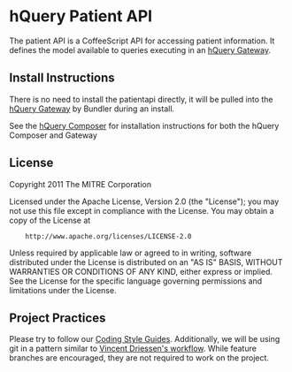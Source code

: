 hQuery Patient API
=========

The patient API is a CoffeeScript API for accessing patient information. It defines the model available to queries executing in an [hQuery Gateway](http://github.com/hquery/query-gateway). 

Install Instructions
--------------------

There is no need to install the patientapi directly, it will be pulled into the [hQuery Gateway](http://github.com/hquery/query-gateway) by Bundler during an install.

See the [hQuery Composer](http://github.com/hquery/query-composer) for installation instructions for both the hQuery Composer and Gateway
  

License
-------

Copyright 2011 The MITRE Corporation

Licensed under the Apache License, Version 2.0 (the "License");
you may not use this file except in compliance with the License.
You may obtain a copy of the License at

		http://www.apache.org/licenses/LICENSE-2.0

Unless required by applicable law or agreed to in writing, software
distributed under the License is distributed on an "AS IS" BASIS,
WITHOUT WARRANTIES OR CONDITIONS OF ANY KIND, either express or implied.
See the License for the specific language governing permissions and
limitations under the License.

Project Practices
-----------------

Please try to follow our [Coding Style Guides](http://github.com/eedrummer/styleguide). Additionally, we will be using git in a pattern similar to [Vincent Driessen's workflow](http://nvie.com/posts/a-successful-git-branching-model/). While feature branches are encouraged, they are not required to work on the project.